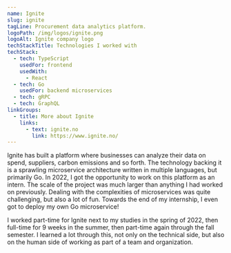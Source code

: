 ```yaml
---
name: Ignite
slug: ignite
tagLine: Procurement data analytics platform.
logoPath: /img/logos/ignite.png
logoAlt: Ignite company logo
techStackTitle: Technologies I worked with
techStack:
  - tech: TypeScript
    usedFor: frontend
    usedWith:
      - React
  - tech: Go
    usedFor: backend microservices
  - tech: gRPC
  - tech: GraphQL
linkGroups:
  - title: More about Ignite
    links:
      - text: ignite.no
        link: https://www.ignite.no/
---
```


Ignite has built a platform where businesses can analyze their data on spend, suppliers, carbon
emissions and so forth. The technology backing it is a sprawling microservice architecture written
in multiple languages, but primarily Go. In 2022, I got the opportunity to work on this platform as
an intern. The scale of the project was much larger than anything I had worked on previously.
Dealing with the complexities of microservices was quite challenging, but also a lot of fun. Towards
the end of my internship, I even got to deploy my own Go microservice!

I worked part-time for Ignite next to my studies in the spring of 2022, then full-time for 9 weeks
in the summer, then part-time again through the fall semester. I learned a lot through this, not
only on the technical side, but also on the human side of working as part of a team and
organization.
